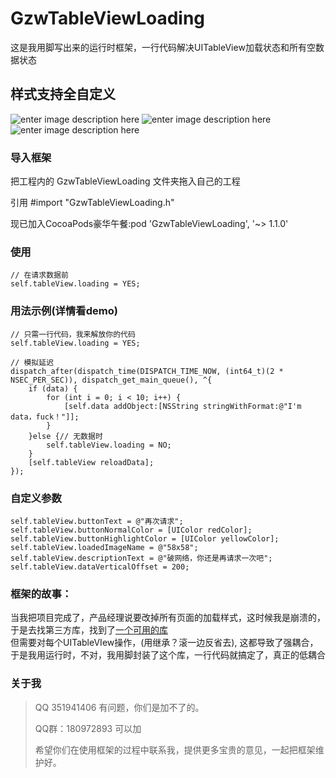 GzwTableViewLoading  
===================================  
   这是我用脚写出来的运行时框架，一行代码解决UITableView加载状态和所有空数据状态
  
    
样式支持全自定义  
-----------------------------------  
  ![enter image description here](http://a3.qpic.cn/psb?/V106kzCe1y2bCc/x81CgEonEzt06w..80pXF2Zwr6l3W0pY4Xkkulaqy4k!/b/dKoAAAAAAAAA&bo=yABjAcgAYwEDACU!&rf=viewer_4&t=5) 
   ![enter image description here](http://a2.qpic.cn/psb?/V106kzCe1y2bCc/PX2nfr0U418YQ0maPSGKYRcFBoZGvJ3smvfz2ysDShs!/b/dKkAAAAAAAAA&bo=yABjAcgAYwEDACU!&rf=viewer_4&t=5)
   ![enter image description here](http://a1.qpic.cn/psb?/V106kzCe1y2bCc/jKkuOu7OZ.vqX0rtUpyBxyFuiBRrMuGe3Ppq86Eu3KA!/b/dPwAAAAAAAAA&bo=yABjAcgAYwEDACU!&rf=viewer_4&t=5)
    
### 导入框架  
  把工程内的 GzwTableViewLoading 文件夹拖入自己的工程
  
  引用 #import "GzwTableViewLoading.h"
  
  现已加入CocoaPods豪华午餐:pod 'GzwTableViewLoading', '~> 1.1.0'
   
          
### 使用    
    // 在请求数据前
    self.tableView.loading = YES;
  
### 用法示例(详情看demo)
    // 只需一行代码，我来解放你的代码
    self.tableView.loading = YES;
    
    // 模拟延迟
    dispatch_after(dispatch_time(DISPATCH_TIME_NOW, (int64_t)(2 * NSEC_PER_SEC)), dispatch_get_main_queue(), ^{
        if (data) {
            for (int i = 0; i < 10; i++) {
                [self.data addObject:[NSString stringWithFormat:@"I'm data，fuck！"]];
            }
        }else {// 无数据时
            self.tableView.loading = NO;
        }
        [self.tableView reloadData];
    });
    
### 自定义参数    
    self.tableView.buttonText = @"再次请求";
    self.tableView.buttonNormalColor = [UIColor redColor];
    self.tableView.buttonHighlightColor = [UIColor yellowColor];
    self.tableView.loadedImageName = @"58x58";
    self.tableView.descriptionText = @"破网络，你还是再请求一次吧";
    self.tableView.dataVerticalOffset = 200;  
### 框架的故事：
当我把项目完成了，产品经理说要改掉所有页面的加载样式，这时候我是崩溃的，于是去找第三方库，找到了[一个可用的库](https://github.com/dzenbot/DZNEmptyDataSet)<br />  但需要对每个UITableVIew操作，(用继承？滚一边反省去), 
这都导致了强耦合，于是我用运行时，不对，我用脚封装了这个库，一行代码就搞定了，真正的低耦合

  
  
### 关于我  
> QQ 351941406 有问题，你们是加不了的。 
>  
> QQ群：180972893  可以加
>  
> 希望你们在使用框架的过程中联系我，提供更多宝贵的意见，一起把框架维护好。  
 
  
